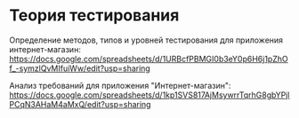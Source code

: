 # Теория тестирования
Определение методов, типов и уровней тестирования для приложения интернет-магазин: https://docs.google.com/spreadsheets/d/1URBcfPBMGI0b3eY0p6H6j1pZhOf_-symzlQvMIfuiWw/edit?usp=sharing

Анализ требований для приложения "Интернет-магазин": https://docs.google.com/spreadsheets/d/1kp1SVS817AjMsywrrTqrhG8gbYPjlPCqN3AHaM4aMxQ/edit?usp=sharing
